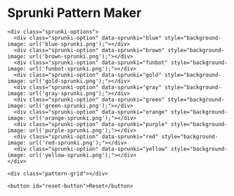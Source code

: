 
<html>
<head>
  <title>Sprunki Pattern Maker</title>
  <link rel="stylesheet" href="style.css">
</head>
<body>
  <div class="container">
    <h1>Sprunki Pattern Maker</h1>

    <div class="sprunki-options">
      <div class="sprunki-option" data-sprunki="blue" style="background-image: url('blue-sprunki.png');"></div>
      <div class="sprunki-option" data-sprunki="brown" style="background-image: url('brown-sprunki.png');"></div>
      <div class="sprunki-option" data-sprunki="funbot" style="background-image: url('funbot-sprunki.png');"></div>
      <div class="sprunki-option" data-sprunki="gold" style="background-image: url('gold-sprunki.png');"></div>
      <div class="sprunki-option" data-sprunki="gray" style="background-image: url('gray-sprunki.png');"></div>
      <div class="sprunki-option" data-sprunki="green" style="background-image: url('green-sprunki.png');"></div>
      <div class="sprunki-option" data-sprunki="orange" style="background-image: url('orange-sprunki.png');"></div>
      <div class="sprunki-option" data-sprunki="purple" style="background-image: url('purple-sprunki.png');"></div>
      <div class="sprunki-option" data-sprunki="red" style="background-image: url('red-sprunki.png');"></div>
      <div class="sprunki-option" data-sprunki="yellow" style="background-image: url('yellow-sprunki.png');"></div>
    </div>

    <div class="pattern-grid"></div>

    <button id="reset-button">Reset</button>
  </div>

  <script src="script.js"></script>
</body>
</html>
